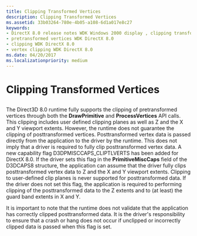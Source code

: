 ```yaml
---
title: Clipping Transformed Vertices
description: Clipping Transformed Vertices
ms.assetid: 33b03264-780e-4b05-a108-6d1a017e8c27
keywords:
- DirectX 8.0 release notes WDK Windows 2000 display , clipping transformed vertices
- pretransformed vertices WDK DirectX 8.0
- clipping WDK DirectX 8.0
- vertex clipping WDK DirectX 8.0
ms.date: 04/20/2017
ms.localizationpriority: medium
---
```


# Clipping Transformed Vertices


## <span id="ddk_clipping_transformed_vertices_gg"></span><span id="DDK_CLIPPING_TRANSFORMED_VERTICES_GG"></span>


The Direct3D 8.0 runtime fully supports the clipping of pretransformed vertices through both the **DrawPrimitive** and **ProcessVertices** API calls. This clipping includes user defined clipping planes as well as Z and the X and Y viewport extents. However, the runtime does not guarantee the clipping of posttransformed vertices. Posttransformed vertex data is passed directly from the application to the driver by the runtime. This does not imply that a driver is required to fully clip posttransformed vertex data. A new capability flag D3DPMISCCAPS\_CLIPTLVERTS has been added for DirectX 8.0. If the driver sets this flag in the **PrimitiveMiscCaps** field of the D3DCAPS8 structure, the application can assume that the driver fully clips posttransformed vertex data to Z and the X and Y viewport extents. Clipping to user-defined clip planes is never supported for posttransformed data. If the driver does not set this flag, the application is required to performing clipping of the posttransformed data to the Z extents and to (at least) the guard band extents in X and Y.

It is important to note that the runtime does not validate that the application has correctly clipped posttransformed data. It is the driver's responsibility to ensure that a crash or hang does not occur if unclipped or incorrectly clipped data is passed when this flag is set.

 

 





